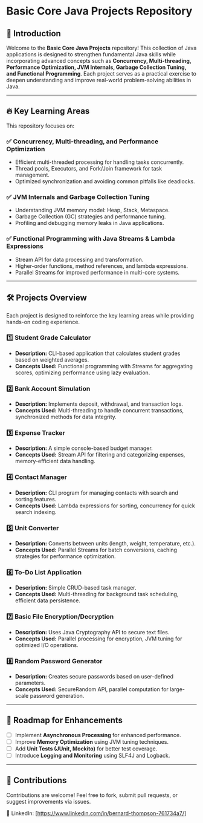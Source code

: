 # Basic Core Java Projects Repository

## 🚀 Introduction
Welcome to the **Basic Core Java Projects** repository! This collection of Java applications is designed to strengthen fundamental Java skills while incorporating advanced concepts such as **Concurrency, Multi-threading, Performance Optimization, JVM Internals, Garbage Collection Tuning, and Functional Programming**. 
Each project serves as a practical exercise to deepen understanding and improve real-world problem-solving abilities in Java.

---

## 🔥 Key Learning Areas
This repository focuses on:

### ✅ Concurrency, Multi-threading, and Performance Optimization
- Efficient multi-threaded processing for handling tasks concurrently.
- Thread pools, Executors, and Fork/Join framework for task management.
- Optimized synchronization and avoiding common pitfalls like deadlocks.

### ✅ JVM Internals and Garbage Collection Tuning
- Understanding JVM memory model: Heap, Stack, Metaspace.
- Garbage Collection (GC) strategies and performance tuning.
- Profiling and debugging memory leaks in Java applications.

### ✅ Functional Programming with Java Streams & Lambda Expressions
- Stream API for data processing and transformation.
- Higher-order functions, method references, and lambda expressions.
- Parallel Streams for improved performance in multi-core systems.

---

## 🛠️ Projects Overview
Each project is designed to reinforce the key learning areas while providing hands-on coding experience.

### 1️⃣ **Student Grade Calculator**
- **Description:** CLI-based application that calculates student grades based on weighted averages.
- **Concepts Used:** Functional programming with Streams for aggregating scores, optimizing performance using lazy evaluation.

### 2️⃣ **Bank Account Simulation**
- **Description:** Implements deposit, withdrawal, and transaction logs.
- **Concepts Used:** Multi-threading to handle concurrent transactions, synchronized methods for data integrity.

### 3️⃣ **Expense Tracker**
- **Description:** A simple console-based budget manager.
- **Concepts Used:** Stream API for filtering and categorizing expenses, memory-efficient data handling.

### 4️⃣ **Contact Manager**
- **Description:** CLI program for managing contacts with search and sorting features.
- **Concepts Used:** Lambda expressions for sorting, concurrency for quick search indexing.

### 5️⃣ **Unit Converter**
- **Description:** Converts between units (length, weight, temperature, etc.).
- **Concepts Used:** Parallel Streams for batch conversions, caching strategies for performance optimization.

### 6️⃣ **To-Do List Application**
- **Description:** Simple CRUD-based task manager.
- **Concepts Used:** Multi-threading for background task scheduling, efficient data persistence.

### 7️⃣ **Basic File Encryption/Decryption**
- **Description:** Uses Java Cryptography API to secure text files.
- **Concepts Used:** Parallel processing for encryption, JVM tuning for optimized I/O operations.

### 8️⃣ **Random Password Generator**
- **Description:** Creates secure passwords based on user-defined parameters.
- **Concepts Used:** SecureRandom API, parallel computation for large-scale password generation.


---

## 🚧 Roadmap for Enhancements
- [ ] Implement **Asynchronous Processing** for enhanced performance.
- [ ] Improve **Memory Optimization** using JVM tuning techniques.
- [ ] Add **Unit Tests (JUnit, Mockito)** for better test coverage.
- [ ] Introduce **Logging and Monitoring** using SLF4J and Logback.

---

## 🤝 Contributions
Contributions are welcome! Feel free to fork, submit pull requests, or suggest improvements via issues.

💼 LinkedIn: [https://www.linkedin.com/in/bernard-thompson-761734a7/] 
